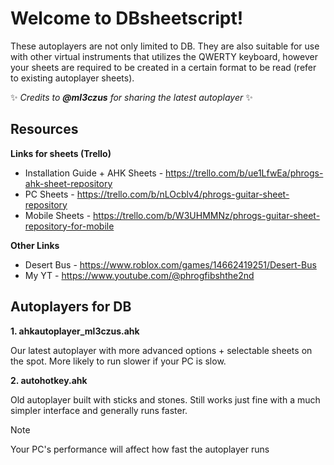 # Welcome to DBsheetscript!
These autoplayers are not only limited to DB. They are also suitable for use with other virtual instruments that utilizes the QWERTY keyboard, however your sheets are required to be created in a certain format to be read (refer to existing autoplayer sheets).

✨ _Credits to **@ml3czus** for sharing the latest autoplayer_ ✨

## Resources
**Links for sheets (Trello)**
- Installation Guide + AHK Sheets - https://trello.com/b/ue1LfwEa/phrogs-ahk-sheet-repository
- PC Sheets - https://trello.com/b/nLOcblv4/phrogs-guitar-sheet-repository
- Mobile Sheets - https://trello.com/b/W3UHMMNz/phrogs-guitar-sheet-repository-for-mobile

**Other Links**
- Desert Bus - https://www.roblox.com/games/14662419251/Desert-Bus
- My YT - https://www.youtube.com/@phrogfibshthe2nd

## Autoplayers for DB
**1. ahkautoplayer_ml3czus.ahk** 

Our latest autoplayer with more advanced options + selectable sheets on the spot. More likely to run slower if your PC is slow.
    
**2. autohotkey.ahk**

Old autoplayer built with sticks and stones. Still works just fine with a much simpler interface and generally runs faster.

> [!NOTE]
> Your PC's performance will affect how fast the autoplayer runs
